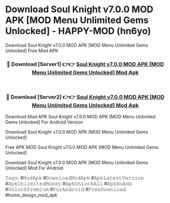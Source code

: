 # Download Soul Knight v7.0.0 MOD APK [MOD Menu Unlimited Gems Unlocked] - HAPPY-MOD (hn6yo)
Download Soul Knight v7.0.0 MOD APK [MOD Menu Unlimited Gems Unlocked] Free Mod APK

<div align="center">
<h3>🔴 Download [Server1] 👉👉 <a href="https://apkcomod.com?title=Soul_Knight_v7.0.0_MOD_APK_[MOD_Menu_Unlimited_Gems_Unlocked]">Soul Knight v7.0.0 MOD APK [MOD Menu Unlimited Gems Unlocked] Mod Apk</a></h3><br>

<h3>🔴 Download [Server2] 👉👉 <a href="https://apkcomod.com?title=Soul_Knight_v7.0.0_MOD_APK_[MOD_Menu_Unlimited_Gems_Unlocked]">Soul Knight v7.0.0 MOD APK [MOD Menu Unlimited Gems Unlocked] Mod Apk</a></h3>
</div>


Download Mod APK Soul Knight v7.0.0 MOD APK [MOD Menu Unlimited Gems Unlocked] For Android Version

Download Soul Knight v7.0.0 MOD APK [MOD Menu Unlimited Gems Unlocked] 

Free APK MOD Soul Knight v7.0.0 MOD APK [MOD Menu Unlimited Gems Unlocked] 

Download Soul Knight v7.0.0 MOD APK [MOD Menu Unlimited Gems Unlocked] Mod For Android

𝚃𝚊𝚐𝚜: #𝙼𝚘𝚍𝙰𝚙𝚔 #𝙳𝚘𝚠𝚗𝚕𝚘𝚊𝚍𝙼𝚘𝚍𝙰𝚙𝚔 #𝙰𝚙𝚔𝙻𝚊𝚝𝚎𝚜𝚝𝚅𝚎𝚛𝚜𝚒𝚘𝚗 #𝙰𝚙𝚔𝚄𝚗𝚕𝚒𝚖𝚒𝚝𝚎𝚍𝙼𝚘𝚗𝚎𝚢 #𝙰𝚙𝚔𝚄𝚗𝚕𝚘𝚌𝚔𝙰𝚕𝚕 #𝙰𝚙𝚔𝙽𝚘𝙰𝚍𝚜 #𝚄𝚗𝚕𝚘𝚌𝚔𝙿𝚛𝚎𝚖𝚒𝚞𝚖 #𝙵𝚘𝚛𝙰𝚗𝚍𝚛𝚘𝚒𝚍 #𝙵𝚛𝚎𝚎𝙳𝚘𝚠𝚗𝚕𝚘𝚊𝚍 #home_design_mod_apk